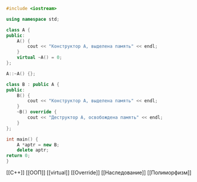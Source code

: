 ```c++
#include <iostream>

using namespace std;

class A {
public:
	A() {
		cout << "Конструктор А, выделена память" << endl;
	}
	virtual ~A() = 0;
};

A::~A() {};

class B : public A {
public:
	B() {
		cout << "Конструктор А, выделена память" << endl;
	}
	~B() override {
		cout << "Деструктор А, освобождена память" << endl;
	}
};

int main() {
	A *aptr = new B;
	delete aptr;
return 0;
}
```

[[C++]] [[ООП]] [[virtual]] [[Override]] [[Наследование]] [[Полиморфизм]]